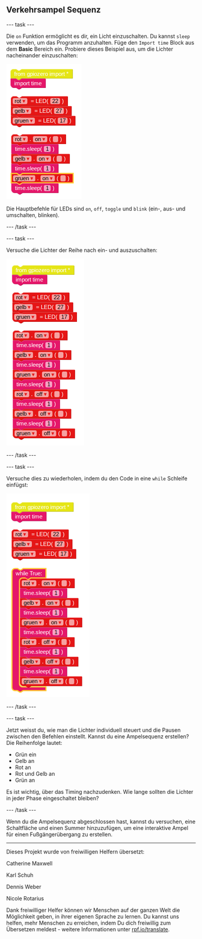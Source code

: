 ## Verkehrsampel Sequenz

--- task ---

Die `on` Funktion ermöglicht es dir, ein Licht einzuschalten. Du kannst `sleep` verwenden, um das Programm anzuhalten. Füge den `Import time` Block aus dem **Basic** Bereich ein. Probiere dieses Beispiel aus, um die Lichter nacheinander einzuschalten:

![](images/edublocks4.png)

Die Hauptbefehle für LEDs sind `on`, `off`, `toggle` und `blink` (ein-, aus- und umschalten, blinken).

--- /task ---

--- task ---

Versuche die Lichter der Reihe nach ein- und auszuschalten:

![](images/edublocks5.png)

--- /task ---

--- task ---

Versuche dies zu wiederholen, indem du den Code in eine `while` Schleife einfügst:

![](images/edublocks6.png)

--- /task ---

--- task ---

Jetzt weisst du, wie man die Lichter individuell steuert und die Pausen zwischen den Befehlen einstellt. Kannst du eine Ampelsequenz erstellen? Die Reihenfolge lautet:

- Grün ein
- Gelb an
- Rot an
- Rot und Gelb an
- Grün an

Es ist wichtig, über das Timing nachzudenken. Wie lange sollten die Lichter in jeder Phase eingeschaltet bleiben?

--- /task ---

Wenn du die Ampelsequenz abgeschlossen hast, kannst du versuchen, eine Schaltfläche und einen Summer hinzuzufügen, um eine interaktive Ampel für einen Fußgängerübergang zu erstellen.


***
Dieses Projekt wurde von freiwilligen Helfern übersetzt:

Catherine Maxwell

Karl Schuh

Dennis Weber

Nicole Rotarius

Dank freiwilliger Helfer können wir Menschen auf der ganzen Welt die Möglichkeit geben, in ihrer eigenen Sprache zu lernen. Du kannst uns helfen, mehr Menschen zu erreichen, indem Du dich freiwillig zum Übersetzen meldest - weitere Informationen unter [rpf.io/translate](https://rpf.io/translate).